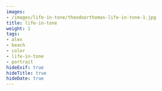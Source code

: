 ```yaml
---
images:
- /images/life-in-tone/theodoorthomas-life-in-tone-1.jpg
title: life-in-tone
weight: 1
tags:
- alex
- beach
- color
- life-in-tone
- portrait
hideExif: true
hideTitle: true
hideDate: true
---
```

